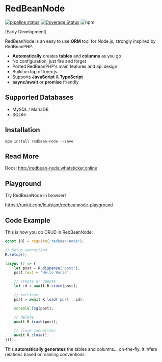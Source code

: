 # RedBeanNode

[![pipeline status](https://img.shields.io/gitlab/pipeline/louislam/redbean-node/master?label=build)](https://gitlab.com/louislam/redbean-node/-/commits/master) [![Coverage Status](https://coveralls.io/repos/github/louislam/redbean-node/badge.svg?branch=master)](https://coveralls.io/github/louislam/redbean-node?branch=master) ![npm](https://img.shields.io/npm/v/redbean-node) 


(Early Development)

RedBeanNode is an easy to use **ORM** tool for Node.js, strongly inspired by RedBeanPHP. 

* **Automatically** creates **tables** and **columns** as you go
* No configuration, just fire and forget
* Ported RedBeanPHP's main features and api design
* Build on top of knex.js
* Supports **JavaScript** & **TypeScript**
* **async/await** or **promise** friendly

## Supported Databases

* MySQL / MariaDB
* SQLite

## Installation

```shell script
npm install redbean-node --save
```

## Read More

Docs:
http://redbean-node.whatsticker.online

## Playground

Try RedBeanNode in browser!

https://runkit.com/louislam/redbeannode-playground

## Code Example

This is how you do CRUD in RedBeanNode:

```javascript
const {R} = require("redbean-node");

// Setup connection
R.setup();

(async () => {
    let post = R.dispense('post');
    post.text = 'Hello World';

    // create or update
    let id = await R.store(post);

    // retrieve
    post = await R.load('post', id);

    console.log(post);

    // delete
    await R.trash(post);

    // close connection
    await R.close();
})();

```

This **automatically generates** the tables and columns... on-the-fly. It infers relations based on naming conventions.
